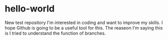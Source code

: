 # hello-world
New test repository
I'm interested in coding and want to improve my skills. I hope Github is going to be a useful tool for this.
The reaseon I'm saying this is I tried to understand the function of branches.
